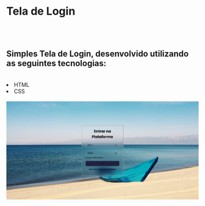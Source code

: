 <h1>Tela de Login</h1>
<br>
<br>
<h2>Simples Tela de Login, desenvolvido utilizando as seguintes tecnologias:</h2>
<br>
<li>HTML</li>
<li>CSS</li>
<br>


<img src="https://github.com/wellitonsansao07/TELA-DE-LOGIN/blob/master/src/Tela%20de%20login.png?raw=true"/>

